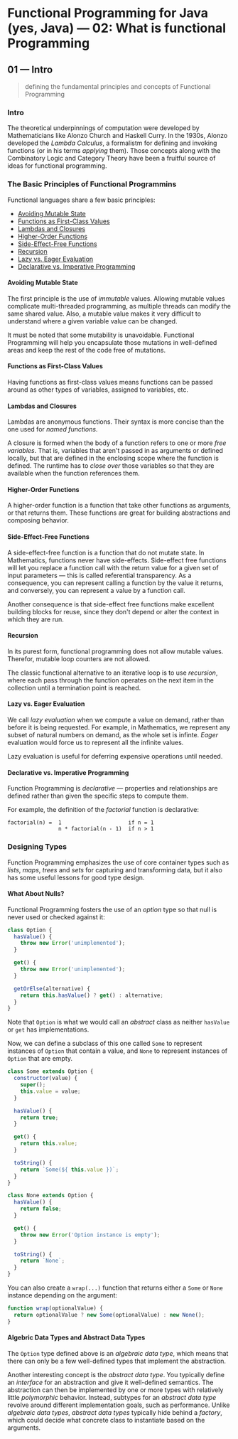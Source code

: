 # Functional Programming for Java (yes, Java) &mdash; 02: What is functional Programming
## 01 &mdash; Intro
> defining the fundamental principles and concepts of Functional Programming

### Intro

The theoretical underpinnings of computation were developed by Mathematicians like Alonzo Church and Haskell Curry. In the 1930s, Alonzo developed the *Lambda Calculus*, a formalistm for defining and invoking functions (or in his terms *applying* them). Those concepts along with the Combinatory Logic and Category Theory have been a fruitful source of ideas for functional programming.

### The Basic Principles of Functional Programmins

Functional languages share a few basic principles:
+ [Avoiding Mutable State](#avoiding-mutable-state)
+ [Functions as First-Class Values](#functions-as-first-class-values)
+ [Lambdas and Closures](#lambdas-and-closures)
+ [Higher-Order Functions](#higher-order-functions)
+ [Side-Effect-Free Functions](#side-effect-free-functions)
+ [Recursion](#recursion)
+ [Lazy vs. Eager Evaluation](#lazy-vs-eager-evaluation)
+ [Declarative vs. Imperative Programming](#declarative-vs-imperative-programming)

#### Avoiding Mutable State
The first principle is the use of *immutable* values. Allowing mutable values complicate multi-threaded programming, as multiple threads can modify the same shared value. Also, a mutable value makes it very difficult to understand where a given variable value can be changed.

It must be noted that some mutability is unavoidable. Functional Programming will help you encapsulate those mutations in well-defined areas and keep the rest of the code free of mutations.

#### Functions as First-Class Values
Having functions as first-class values means functions can be passed around as other types of variables, assigned to variables, etc.

#### Lambdas and Closures
Lambdas are anonymous functions. Their syntax is more concise than the one used for *named functions*.

A closure is formed when the body of a function refers to one or more *free variables*. That is, variables that aren't passed in as arguments or defined locally, but that are defined in the enclosing scope where the function is defined. The runtime has to *close over* those variables so that they are available when the function references them.

#### Higher-Order Functions
A higher-order function is a function that take other functions as arguments, or that returns them. These functions are great for building abstractions and composing behavior.

#### Side-Effect-Free Functions
A side-effect-free function is a function that do not mutate state. In Mathematics, functions never have side-effects. Side-effect free functions will let you replace a function call with the return value for a given set of input parameters &mdash; this is called referential transparency.
As a consequence, you can represent calling a function by the value it returns, and conversely, you can represent a value by a function call.

Another consequence is that side-effect free functions make excellent building blocks for reuse, since they don't depend or alter the context in which they are run.

#### Recursion
In its purest form, functional programming does not allow mutable values. Therefor, mutable loop counters are not allowed.

The classic functional alternative to an iterative loop is to use *recursion*, where each pass through the function operates on the next item in the collection until a termination point is reached.

#### Lazy vs. Eager Evaluation
We call *lazy evaluation* when we compute a value on demand, rather than before it is being requested. For example, in Mathematics, we represent any subset of natural numbers on demand, as the whole set is infinte. *Eager* evaluation would force us to represent all the infinite values.

Lazy evaluation is useful for deferring expensive operations until needed.

#### Declarative vs. Imperative Programming
Function Programming is *declarative* &mdash; properties and relationships are defined rather than given the specific steps to compute them.

For example, the definition of the *factorial* function is declarative:

```
factorial(n) =  1                     if n = 1
                n * factorial(n - 1)  if n > 1
```

### Designing Types
Function Programming emphasizes the use of core container types such as *lists*, *maps*, *trees* and *sets* for capturing and transforming data, but it also has some useful lessons for good type design.

#### What About Nulls?
Functional Programming fosters the use of an *option* type so that null is never used or checked against it:

```javascript
class Option {
  hasValue() {
    throw new Error('unimplemented');
  }

  get() {
    throw new Error('unimplemented');
  }

  getOrElse(alternative) {
    return this.hasValue() ? get() : alternative;
  }
}
```

Note that `Option` is what we would call an *abstract* class as neither `hasValue` or `get` has implementations.

Now, we can define a subclass of this one called `Some` to represent instances of `Option` that contain a value, and `None` to represent instances of `Option` that are empty.

```javascript
class Some extends Option {
  constructor(value) {
    super();
    this.value = value;
  }

  hasValue() {
    return true;
  }

  get() {
    return this.value;
  }

  toString() {
    return `Some(${ this.value })`;
  }
}

class None extends Option {
  hasValue() {
    return false;
  }

  get() {
    throw new Error('Option instance is empty');
  }

  toString() {
    return `None`;
  }
}
```

You can also create a `wrap(...)` function that returns either a `Some` or `None` instance depending on the argument:

```javascript
function wrap(optionalValue) {
  return optionalValue ? new Some(optionalValue) : new None();
}
```

#### Algebric Data Types and Abstract Data Types
The `Option` type defined above is an *algebraic data type*, which means that there can only be a few well-defined types that implement the abstraction.

Another interesting concept is the *abstract data type*. You typically define an *interface* for an abstraction and give it well-defined semantics. The abstraction can then be implemented by one or more types with relatively little *polymorphic* behavior. Instead, subtypes for an *abstract data type* revolve around different implementation goals, such as performance.
Unlike *algebraic data types*, *abstract data types* typically hide behind a *factory*, which could decide what concrete class to instantiate based on the arguments.
